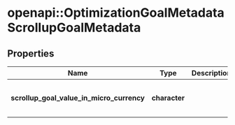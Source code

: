 # openapi::OptimizationGoalMetadataScrollupGoalMetadata


## Properties
Name | Type | Description | Notes
------------ | ------------- | ------------- | -------------
**scrollup_goal_value_in_micro_currency** | **character** |  | [optional] [Pattern: ^[0-9]+$] 


